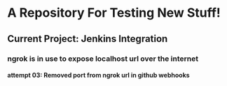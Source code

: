 # A Repository For Testing New Stuff!
## Current Project: Jenkins Integration
### ngrok is in use to expose localhost url over the internet

#### attempt 03: Removed port from ngrok url in github webhooks